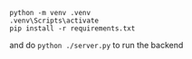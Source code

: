 ```
python -m venv .venv
.venv\Scripts\activate
pip install -r requirements.txt
```

and do `python ./server.py` to run the backend
